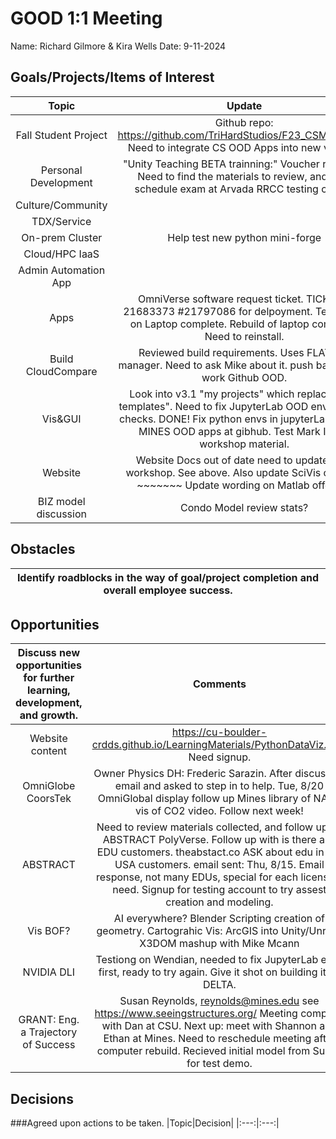 # GOOD 1:1 Meeting 
Name: Richard Gilmore & Kira Wells
Date: 9-11-2024
## Goals/Projects/Items of Interest 
|Topic|Update|
|:---:|:---:|
|Fall Student Project | Github repo: https://github.com/TriHardStudios/F23_CSM_Gilmore. Need to integrate CS OOD Apps into new version.
|Personal Development| "Unity Teaching BETA trainning:" Voucher recieved. Need to find the materials to review, and then schedule exam at Arvada RRCC testing center.
|Culture/Community|
|TDX/Service|
|On-prem Cluster| Help test new python mini-forge
|Cloud/HPC IaaS| 
|Admin Automation App|
|Apps| OmniVerse software request ticket. TICKET # 21683373 #21797086 for delpoyment. Test install on Laptop complete. Rebuild of laptop complete. Need to reinstall.
|Build CloudCompare| Reviewed build requirements. Uses FLATPAK manager. Need to ask Mike about it. push back to Q2, work Github OOD.
|Vis&GUI| Look into v3.1 "my projects" which replaces "my templates". Need to fix JupyterLab OOD environment checks. DONE! Fix python envs in jupyterLab. Deploy MINES OOD apps at gibhub. Test Mark III sys workshop material.
|Website| Website Docs out of date need to update after workshop. See above. Also update SciVis offering. ~~~~~~~ Update wording on Matlab offering.
|BIZ model discussion| Condo Model review stats?
## Obstacles
|Identify roadblocks in the way of goal/project completion and overall employee success.|
|---|
## Opportunities 
|Discuss new opportunities for further learning, development, and growth.|Comments|
|:---:|:---:|
|Website content| https://cu-boulder-crdds.github.io/LearningMaterials/PythonDataViz.html Need signup.
|OmniGlobe CoorsTek| Owner Physics DH: Frederic Sarazin. After discussion email and asked to step in to help. Tue, 8/20 OmniGlobal display follow up Mines library of NASA vis of CO2 video. Follow next week!
|ABSTRACT| Need to review materials collected, and follow up on ABSTRACT PolyVerse. Follow up with is there any EDU customers. theabstact.co ASK about edu in the USA customers. email sent: Thu, 8/15. Email response, not many EDUs, special for each licensing need. Signup for testing account to try assest creation and modeling.
|Vis BOF?|  AI everywhere? Blender Scripting creation of geometry. Cartograhic Vis: ArcGIS into Unity/Unreal, X3DOM mashup with Mike Mcann 
|NVIDIA DLI| Testiong on Wendian, needed to fix JupyterLab envs first, ready to try again. Give it shot on building it on DELTA.
|GRANT: Eng. a Trajectory of Success| Susan Reynolds, reynolds@mines.edu see https://www.seeingstructures.org/ Meeting complete with Dan at CSU. Next up: meet with Shannon and Ethan at Mines. Need to reschedule meeting after computer rebuild. Recieved initial model from Susan for test demo.
## Decisions
###Agreed upon actions to be taken.
|Topic|Decision|
|:---:|:---:|